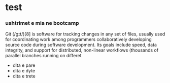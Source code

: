 # test
### ushtrimet e mia ne bootcamp

Git (/ɡɪt/)[8] is software for tracking changes in any set of files, usually used for coordinating work among programmers collaboratively developing source code during software development. Its goals include speed, data integrity, and support for distributed, non-linear workflows (thousands of parallel branches running on differet

* dita e pare
* dita e dyte
* dita e trete